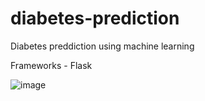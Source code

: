 # diabetes-prediction

Diabetes preddiction using machine learning

Frameworks - Flask

![image](https://user-images.githubusercontent.com/69498031/119483738-e7559880-bd72-11eb-8b1e-5d0e8f5c6910.png)


